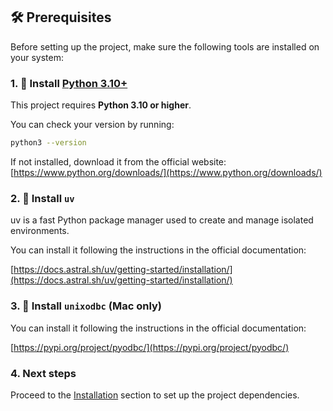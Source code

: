 ## 🛠 Prerequisites

Before setting up the project, make sure the following tools are installed on your system:

### 1. 🐍 Install [Python 3.10+](https://www.python.org/downloads/)

This project requires **Python 3.10 or higher**.

You can check your version by running:

```bash
python3 --version
```

If not installed, download it from the official website: [https://www.python.org/downloads/](https://www.python.org/downloads/)

### 2. 🚀 Install `uv`

uv is a fast Python package manager used to create and manage isolated environments.

You can install it following the instructions in the official documentation:

[https://docs.astral.sh/uv/getting-started/installation/](https://docs.astral.sh/uv/getting-started/installation/)

### 3. 🍏 Install `unixodbc` (Mac only)

You can install it following the instructions in the official documentation:

[https://pypi.org/project/pyodbc/](https://pypi.org/project/pyodbc/)

### 4. Next steps

Proceed to the [Installation](/getting-started/installation) section to set up the project dependencies.
